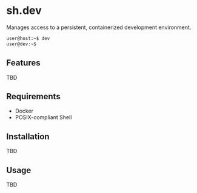 sh.dev
======

Manages access to a persistent, containerized development environment.

```sh
user@host:~$ dev
user@dev:~$
```

Features
--------

TBD

Requirements
------------

- Docker
- POSIX-compliant Shell

Installation
------------

TBD

Usage
-----

TBD
